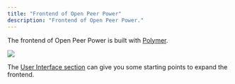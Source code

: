 ```yaml
---
title: "Frontend of Open Peer Power"
description: "Frontend of Open Peer Power."
---
```


The frontend of Open Peer Power is built with [Polymer](https://www.polymer-project.org/).

<p class='img'>
  <img src='{{site_root}}/images/screenshots/ui2015.png' />
</p>

The [User Interface section](/cookbook/#user-interface) can give you some starting points to expand the frontend.